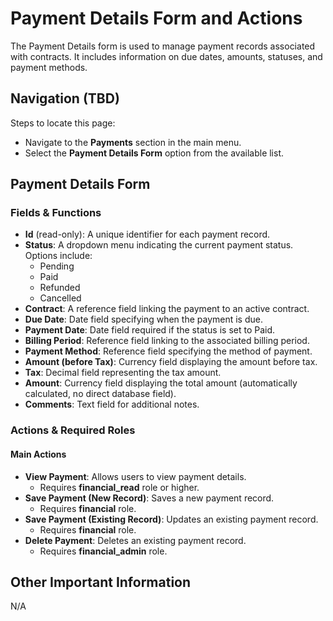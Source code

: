 # Payment Details Form and Actions

The Payment Details form is used to manage payment records associated with contracts. It includes information on due dates, amounts, statuses, and payment methods.

## Navigation (TBD)
Steps to locate this page:
- Navigate to the **Payments** section in the main menu.
- Select the **Payment Details Form** option from the available list.

## Payment Details Form

### Fields & Functions
- **Id** (read-only): A unique identifier for each payment record.
- **Status**: A dropdown menu indicating the current payment status. Options include:
    - Pending
    - Paid
    - Refunded
    - Cancelled
- **Contract**: A reference field linking the payment to an active contract.
- **Due Date**: Date field specifying when the payment is due.
- **Payment Date**: Date field required if the status is set to Paid.
- **Billing Period**: Reference field linking to the associated billing period.
- **Payment Method**: Reference field specifying the method of payment.
- **Amount (before Tax)**: Currency field displaying the amount before tax.
- **Tax**: Decimal field representing the tax amount.
- **Amount**: Currency field displaying the total amount (automatically calculated, no direct database field).
- **Comments**: Text field for additional notes.

### Actions & Required Roles

#### Main Actions
- **View Payment**: Allows users to view payment details.
    - Requires **financial_read** role or higher.
- **Save Payment (New Record)**: Saves a new payment record.
    - Requires **financial** role.
- **Save Payment (Existing Record)**: Updates an existing payment record.
    - Requires **financial** role.
- **Delete Payment**: Deletes an existing payment record.
    - Requires **financial_admin** role.

## Other Important Information

N/A